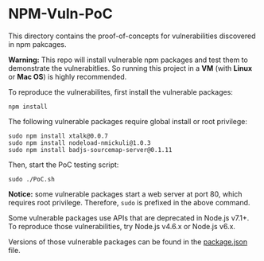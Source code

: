 # NPM-Vuln-PoC

This directory contains the proof-of-concepts for vulnerabilities discovered in npm pakcages. 

**Warning:** This repo will install vulnerable npm packages and test them to demonstrate the vulnerabitlies. So running this project in a **VM** (with **Linux** or **Mac OS**) is highly recommended.

To reproduce the vulnerabilites, first install the vulnerable packages: 

```
npm install
```

The following vulnerable packages require global install or root privilege:

```
sudo npm install xtalk@0.0.7
sudo npm install nodeload-nmickuli@1.0.3
sudo npm install badjs-sourcemap-server@0.1.11
```

Then, start the PoC testing script:

```
sudo ./PoC.sh
```

**Notice:** some vulnerable packages start a web server at port 80, which requires root privilege. Therefore, ```sudo``` is prefixed in the above command.

Some vulnerable packages use APIs that are deprecated in Node.js v7.1+. To reproduce those vulnerabilities, try Node.js v4.6.x or Node.js v6.x.

Versions of those vulnerable packages can be found in the [package.json](package.json) file.
